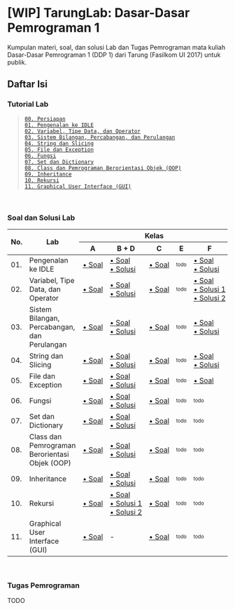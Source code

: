 # [WIP] TarungLab: Dasar-Dasar Pemrograman 1

Kumpulan materi, soal, dan solusi Lab dan Tugas Pemrograman mata kuliah
Dasar-Dasar Pemrograman 1 (DDP 1) dari Tarung (Fasilkom UI 2017) untuk publik.

## Daftar Isi

### Tutorial Lab

> [`00. Persiapan`][tutorial 00]  
> [`01. Pengenalan ke IDLE`][tutorial 01]  
> [`02. Variabel, Tipe Data, dan Operator`][tutorial 02]  
> [`03. Sistem Bilangan, Percabangan, dan Perulangan`][tutorial 03]  
> [`04. String dan Slicing`][tutorial 04]  
> [`05. File dan Exception`][tutorial 05]  
> [`06. Fungsi`][tutorial 06]  
> [`07. Set dan Dictionary`][tutorial 07]  
> [`08. Class dan Pemrograman Berorientasi Objek (OOP)`][tutorial 08]  
> [`09. Inheritance`][tutorial 09]  
> [`10. Rekursi`][tutorial 10]  
> [`11. Graphical User Interface (GUI)`][tutorial 11]

<br>

### Soal dan Solusi Lab

<table>
    <thead>
        <tr>
            <th rowspan="2" colspan="1">
                No.
            </th>
            <th rowspan="2" colspan="1">
                Lab
            </th>
            <th rowspan="1" colspan="6">
                Kelas
            </th>
        </tr>
        <tr>        
            <th>A</th>
            <th>B + D</th>
            <th>C</th>
            <th>E</th>
            <th>F</th>
        </tr>
    </thead>
    <tbody>
        <tr>
            <td>01.</td>
            <td>Pengenalan ke IDLE</td>
            <td><a href="lab/01/lab01_a_c.md">•&nbsp;Soal</a></td>
            <td>
                <a href="lab/01/lab01_b_d.md#pertarungan-1">•&nbsp;Soal</a>
                <br>
                <a href="lab/01/lab01_b_d_s1.py">•&nbsp;Solusi</a>
            </td>
            <td><a href="lab/01/lab01_a_c.md">•&nbsp;Soal</a></td>
            <td><sup><sub>todo</sub></sup></td>
            <td>
                <a href="lab/01/lab01_f.md">•&nbsp;Soal</a>
                <br>
                <a href="lab/01/lab01_f.py">•&nbsp;Solusi</a>
            </td>
        </tr>
        <tr>
            <td>02.</td>
            <td>Variabel, Tipe Data, dan Operator</td>
            <td><a href="lab/02/lab02_a.md">•&nbsp;Soal</a></td>
            <td>
                <a href="lab/01/lab01_b_d.md#pertarungan-2">•&nbsp;Soal</a>
                <br>
                <a href="lab/01/lab01_b_d_s2.py">•&nbsp;Solusi</a>
            </td>
            <td><a href="lab/02/lab02_c.md">•&nbsp;Soal</a></td>
            <td><sup><sub>todo</sub></sup></td>
            <td>
                <a href="lab/02/lab02_f.md">•&nbsp;Soal</a>
                <br>
                <a href="lab/02/lab02_f_s1.py">•&nbsp;Solusi&nbsp;1</a>
                <br>
                <a href="lab/02/lab02_f_s2.py">•&nbsp;Solusi&nbsp;2</a>
            </td>
        </tr>
        <tr>
            <td>03.</td>
            <td>Sistem Bilangan, Percabangan, dan Perulangan</td>
            <td><a href="lab/03/lab03_a.md">•&nbsp;Soal</a></td>
            <td>
                <a href="lab/02/lab02_b_d.md">•&nbsp;Soal</a>
                <br>
                <a href="lab/02/lab02_b_d.py">•&nbsp;Solusi</a>
            </td>
            <td><a href="lab/03/lab03_c.md">•&nbsp;Soal</a></td>
            <td><sup><sub>todo</sub></sup></td>
            <td>
                <a href="lab/03/lab03_f.md">•&nbsp;Soal</a>
                <br>
                <a href="lab/03/lab03_f.py">•&nbsp;Solusi</a>
            </td>
        </tr>
        <tr>
            <td>04.</td>
            <td>String dan Slicing</td>
            <td><a href="lab/04/lab04_a.md">•&nbsp;Soal</a></td>
            <td>
                <a href="lab/03/lab03_b_d.md">•&nbsp;Soal</a>
                <br>
                <a href="lab/03/lab03_b_d.py">•&nbsp;Solusi</a>
            </td>
            <td><a href="lab/04/lab04_c.md">•&nbsp;Soal</a></td>
            <td><sup><sub>todo</sub></sup></td>
            <td>
                <a href="lab/04/lab04_f.md">•&nbsp;Soal</a>
                <br>
                <a href="lab/04/lab04_f.py">•&nbsp;Solusi</a>
            </td>
        </tr>
        <tr>
            <td>05.</td>
            <td>File dan Exception</td>
            <td><a href="lab/05/lab05_a.md">•&nbsp;Soal</a></td>
            <td>
                <a href="lab/04/lab04_b_d.md">•&nbsp;Soal</a>
                <br>
                <a href="lab/04/lab04_b_d.py">•&nbsp;Solusi</a>
            </td>
            <td><a href="lab/05/lab05_c.md">•&nbsp;Soal</a></td>
            <td><sup><sub>todo</sub></sup></td>
            <td>
                <a href="lab/05/lab05_f.md">•&nbsp;Soal</a>
            </td>
        </tr>
        <tr>
            <td>06.</td>
            <td>Fungsi</td>
            <td><a href="lab/06/lab06_a.md">•&nbsp;Soal</a></td>
            <td><a href="lab/05/lab05_b_d.md">•&nbsp;Soal</a>
                <br>
                <a href="lab/05/lab05_b_d.py">•&nbsp;Solusi</a>
            </td>
            <td><a href="lab/06/lab06_c.md">•&nbsp;Soal</a></td>
            <td><sup><sub>todo</sub></sup></td>
            <td><sup><sub>todo</sub></sup></td>
        </tr>
        <tr>
            <td>07.</td>
            <td>Set dan Dictionary</td>
            <td><a href="lab/07/lab07_a.md">•&nbsp;Soal</a></td>
            <td>
                <a href="lab/06/lab06_b_d.md">•&nbsp;Soal</a>
                <br>
                <a href="lab/06/lab06_b_d.py">•&nbsp;Solusi</a>
            </td>
            <td><a href="lab/07/lab07_c.md">•&nbsp;Soal</a></td>
            <td><sup><sub>todo</sub></sup></td>
            <td><sup><sub>todo</sub></sup></td>
        </tr>
        <tr>
            <td>08.</td>
            <td>Class dan Pemrograman Berorientasi Objek (OOP)</td>
            <td><a href="lab/08/lab08_a.md">•&nbsp;Soal</a></td>
            <td><a href="lab/07/lab07_b_d.md">•&nbsp;Soal</a>
                <br>
                <a href="lab/07/lab07_b_d.py">•&nbsp;Solusi</a>
            </td>
            <td><a href="lab/08/lab08_c.md">•&nbsp;Soal</a></td>
            <td><sup><sub>todo</sub></sup></td>
            <td><sup><sub>todo</sub></sup></td>
        </tr>
        <tr>
            <td>09.</td>
            <td>Inheritance</td>
            <td><a href="lab/09/lab09_a.md">•&nbsp;Soal</a></td>
            <td>
                <a href="lab/08/lab08_b_d.md">•&nbsp;Soal</a>
                <br>
                <a href="lab/08/lab08_b_d.py">•&nbsp;Solusi</a>
            </td>
            <td><a href="lab/09/lab09_c.md">•&nbsp;Soal</a></td>
            <td><sup><sub>todo</sub></sup></td>
            <td><sup><sub>todo</sub></sup></td>
        </tr>
        <tr>
            <td>10.</td>
            <td>Rekursi</td>
            <td><a href="lab/10/lab10_a.md">•&nbsp;Soal</a></td>
            <td><a href="lab/09/lab09_b_d.md">•&nbsp;Soal</a>
                <br>
                <a href="lab/09/lab09_b_d_s1.py">•&nbsp;Solusi&nbsp;1</a>
                <br>
                <a href="lab/09/lab09_b_d_s2.py">•&nbsp;Solusi&nbsp;2</a>
            </td>
            <td><a href="lab/10/lab10_c.md">•&nbsp;Soal</a></td>
            <td><sup><sub>todo</sub></sup></td>
            <td><sup><sub>todo</sub></sup></td>
        </tr>
        <tr>
            <td>11.</td>
            <td>Graphical User Interface (GUI)</td>
            <td><a href="lab/11/lab11_a.md">•&nbsp;Soal</a></td>
            <td>-</td>
            <td><a href="lab/11/lab11_c.md">•&nbsp;Soal</a></td>
            <td><sup><sub>todo</sub></sup></td>
            <td><sup><sub>todo</sub></sup></td>
        </tr>
    </tbody>
</table>

<br>

### Tugas Pemrograman

TODO

[tutorial 00]: lab_instructions/lab00.md

[tutorial 01]: lab_instructions/lab01.md

[tutorial 02]: lab_instructions/lab02.md

[tutorial 03]: lab_instructions/lab03.md

[tutorial 04]: lab_instructions/lab04.md

[tutorial 05]: lab_instructions/lab05.md

[tutorial 06]: lab_instructions/lab06.md

[tutorial 07]: lab_instructions/lab07.md

[tutorial 08]: lab_instructions/lab08.md

[tutorial 09]: lab_instructions/lab09.md

[tutorial 10]: lab_instructions/lab10.md

[tutorial 11]: lab_instructions/lab11.md
